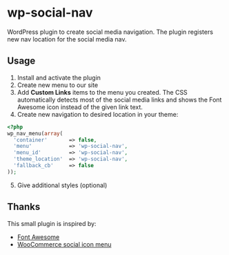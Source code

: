 # wp-social-nav

WordPress plugin to create social media navigation. The plugin registers new nav location for the social media nav.

## Usage

1. Install and activate the plugin
2. Create new menu to our site
3. Add **Custom Links** items to the menu you created. The CSS automatically detects most of the social media links and shows the Font Awesome icon instead of the given link text.
4. Create new navigation to desired location in your theme:

```php
<?php
wp_nav_menu(array(
  'container'       => false,
  'menu'            => 'wp-social-nav',
  'menu_id'         => 'wp-social-nav',
  'theme_location'  => 'wp-social-nav',
  'fallback_cb'     => false
));
```
5. Give additional styles (optional)

## Thanks

This small plugin is inspired by:

- [Font Awesome](https://fontawesome.com/)
- [WooCommerce social icon menu](https://docs.woocommerce.com/document/create-a-social-icon-menu/)